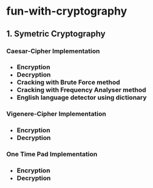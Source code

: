 # fun-with-cryptography
<h2> 1. Symetric Cryptography </h2>
    <h3> Caesar-Cipher Implementation <h3>
        <ul>
            <li> Encryption </li>
            <li> Decryption </li>
            <li> Cracking with Brute Force method </li>
            <li> Cracking with Frequency Analyser method </li>
            <li> English language detector using dictionary </li>
        </ul>
    <h3> Vigenere-Cipher Implementation <h3>
        <ul>
            <li> Encryption </li>
            <li> Decryption </li>
        </ul>
    <h3> One Time Pad Implementation <h3>
        <ul>
            <li> Encryption </li>
            <li> Decryption </li>
        </ul>
